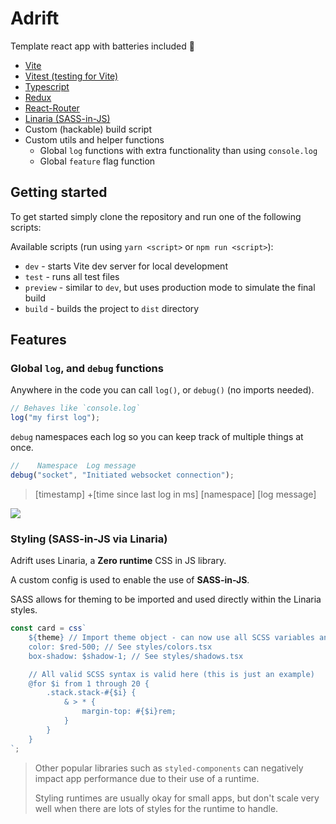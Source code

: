 # Adrift

Template react app with batteries included 🔋

-   [Vite](https://vitejs.dev)
-   [Vitest (testing for Vite)](https://vitest.dev/)
-   [Typescript](https://www.typescriptlang.org)
-   [Redux](https://redux.js.org)
-   [React-Router](https://reactrouter.com)
-   [Linaria (SASS-in-JS)](https://github.com/callstack/linaria)
-   Custom (hackable) build script
-   Custom utils and helper functions
    -   Global `log` functions with extra functionality than using `console.log`
    -   Global `feature` flag function

## Getting started

To get started simply clone the repository and run one of the following scripts:

Available scripts (run using `yarn <script>` or `npm run <script>`):

-   `dev` - starts Vite dev server for local development
-   `test` - runs all test files
-   `preview` - similar to `dev`, but uses production mode to simulate the final build
-   `build` - builds the project to `dist` directory

## Features

### Global `log`, and `debug` functions

Anywhere in the code you can call `log()`, or `debug()` (no imports needed).

```js
// Behaves like `console.log`
log("my first log");
```

`debug` namespaces each log so you can keep track of multiple things at once.

```js
//    Namespace  Log message
debug("socket", "Initiated websocket connection");
```

> [timestamp] +[time since last log in ms] [namespace] [log message]

![](https://i.imgur.com/VlkNmdi.png)

### Styling (SASS-in-JS via Linaria)

Adrift uses Linaria, a **Zero runtime** CSS in JS library.

A custom config is used to enable the use of **SASS-in-JS**.

SASS allows for theming to be imported and used directly within the Linaria styles.

```js
const card = css`
	${theme} // Import theme object - can now use all SCSS variables and mixins set in styles/theme.ts
	color: $red-500; // See styles/colors.tsx
	box-shadow: $shadow-1; // See styles/shadows.tsx

	// All valid SCSS syntax is valid here (this is just an example)
	@for $i from 1 through 20 {
		.stack.stack-#{$i} {
			& > * {
				margin-top: #{$i}rem;
			}
		}
	}
`;
```

> Other popular libraries such as `styled-components` can negatively impact app performance due to their use of a runtime.
>
> Styling runtimes are usually okay for small apps, but don't scale very well when there are lots of styles for the runtime to handle.
